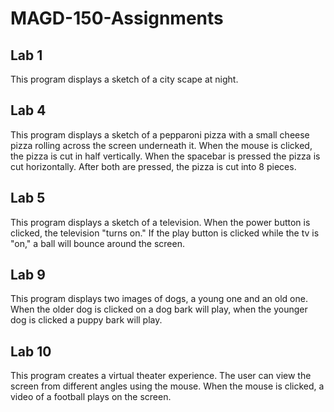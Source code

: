 # MAGD-150-Assignments
## Lab 1
This program displays a sketch of a city scape at night.
## Lab 4
This program displays a sketch of a pepparoni pizza with a small cheese pizza rolling across the screen underneath it. When the mouse is clicked, the pizza is cut in half vertically. When the spacebar is pressed the pizza is cut horizontally. After both are pressed, the pizza is cut into 8 pieces.
## Lab 5
This program displays a sketch of a television. When the power button is clicked, the television "turns on." If the play button is clicked while the tv is "on," a ball will bounce around the screen.
## Lab 9 
This program displays two images of dogs, a young one and an old one. When the older dog is clicked on a dog bark will play, when the younger dog is clicked a puppy bark will play. 
## Lab 10
This program creates a virtual theater experience. The user can view the screen from different angles using the mouse. When the mouse is clicked, a video of a football plays on the screen.

